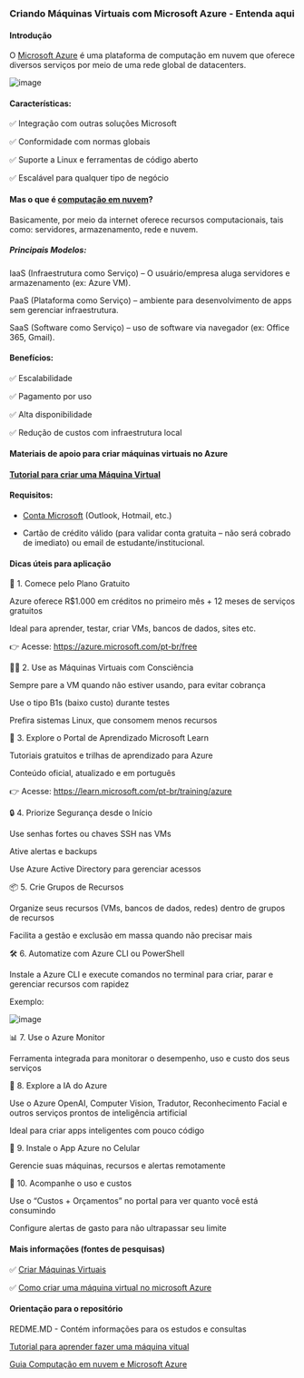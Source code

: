 ### Criando Máquinas Virtuais com Microsoft Azure - Entenda aqui

#### Introdução
O [Microsoft Azure](https://azure.microsoft.com/pt-br/resources/cloud-computing-dictionary/what-is-azure/?&ef_id=_k_Cj0KCQjwuvrBBhDcARIsAKRrkje--cch9CrxSm-Qst1geB5zYFroJxpw13XttJJZuix2elR6PoGorRMaAqmoEALw_wcB_k_&OCID=AIDcmmzmnb0182_SEM__k_Cj0KCQjwuvrBBhDcARIsAKRrkje--cch9CrxSm-Qst1geB5zYFroJxpw13XttJJZuix2elR6PoGorRMaAqmoEALw_wcB_k_&gad_source=1&gad_campaignid=1634422738&gbraid=0AAAAADcJh_uqNNhVZY5uwGRJHeWLYMkl3&gclid=Cj0KCQjwuvrBBhDcARIsAKRrkje--cch9CrxSm-Qst1geB5zYFroJxpw13XttJJZuix2elR6PoGorRMaAqmoEALw_wcB) é uma plataforma de computação em nuvem que oferece diversos serviços por meio de uma rede global de datacenters.

![image](https://github.com/user-attachments/assets/d634486b-b34e-46e5-a75c-e658d3bc3a99)

#### Características:

✅ Integração com outras soluções Microsoft

✅ Conformidade com normas globais

✅ Suporte a Linux e ferramentas de código aberto

✅ Escalável para qualquer tipo de negócio



#### Mas o que é [computação em nuvem](https://azure.microsoft.com/pt-br/resources/cloud-computing-dictionary/what-is-cloud-computing)?

Basicamente, por meio da internet oferece recursos computacionais, tais como: servidores, armazenamento, rede e nuvem. 

##### Principais Modelos:

IaaS (Infraestrutura como Serviço) – O usuário/empresa aluga servidores e armazenamento (ex: Azure VM).

PaaS (Plataforma como Serviço) – ambiente para desenvolvimento de apps sem gerenciar infraestrutura.

SaaS (Software como Serviço) – uso de software via navegador (ex: Office 365, Gmail).


#### Benefícios:

✅ Escalabilidade

✅ Pagamento por uso

✅ Alta disponibilidade

✅ Redução de custos com infraestrutura local


#### Materiais de apoio para criar máquinas virtuais no Azure

#### [Tutorial para criar uma Máquina Virtual](https://github.com/HelenaCard/Criando---Maquinas-Virtuais-Material-de-Apoio---Azure-/blob/main/Configurando%20um%20m%C3%A1quina%20virtual%20passo%20a%20passo.pdf)

#### Requisitos:

- [Conta Microsoft](https://support.microsoft.com/pt-br/account-billing/como-criar-uma-nova-conta-microsoft-a84675c3-3e9e-17cf-2911-3d56b15c0aaf) (Outlook, Hotmail, etc.)

- Cartão de crédito válido (para validar conta gratuita – não será cobrado de imediato) ou email de estudante/institucional.
  

#### Dicas úteis para aplicação

🚀 1. Comece pelo Plano Gratuito

Azure oferece R$1.000 em créditos no primeiro mês + 12 meses de serviços gratuitos


Ideal para aprender, testar, criar VMs, bancos de dados, sites etc.

👉 Acesse: https://azure.microsoft.com/pt-br/free


👨‍💻 2. Use as Máquinas Virtuais com Consciência

Sempre pare a VM quando não estiver usando, para evitar cobrança

Use o tipo B1s (baixo custo) durante testes

Prefira sistemas Linux, que consomem menos recursos


🧠 3. Explore o Portal de Aprendizado Microsoft Learn

Tutoriais gratuitos e trilhas de aprendizado para Azure

Conteúdo oficial, atualizado e em português

👉 Acesse: https://learn.microsoft.com/pt-br/training/azure


🔒 4. Priorize Segurança desde o Início

Use senhas fortes ou chaves SSH nas VMs

Ative alertas e backups

Use Azure Active Directory para gerenciar acessos


📦 5. Crie Grupos de Recursos

Organize seus recursos (VMs, bancos de dados, redes) dentro de grupos de recursos

Facilita a gestão e exclusão em massa quando não precisar mais


🛠️ 6. Automatize com Azure CLI ou PowerShell

Instale a Azure CLI e execute comandos no terminal para criar, parar e gerenciar recursos com rapidez

Exemplo:

![image](https://github.com/user-attachments/assets/57a49176-dce9-4efb-9cdb-899dc8ca212c)


📊 7. Use o Azure Monitor

Ferramenta integrada para monitorar o desempenho, uso e custo dos seus serviços


🤖 8. Explore a IA do Azure

Use o Azure OpenAI, Computer Vision, Tradutor, Reconhecimento Facial e outros serviços prontos de inteligência artificial

Ideal para criar apps inteligentes com pouco código


📱 9. Instale o App Azure no Celular

Gerencie suas máquinas, recursos e alertas remotamente


🧾 10. Acompanhe o uso e custos

Use o “Custos + Orçamentos” no portal para ver quanto você está consumindo

Configure alertas de gasto para não ultrapassar seu limite


#### Mais informações (fontes de pesquisas)

✅ [Criar Máquinas Virtuais](https://learn.microsoft.com/pt-br/azure/virtual-machines/windows/quick-create-portal)

✅ [Como criar uma máquina virtual no microsoft Azure](https://www.altus.com.br/base-conhecimento/categoria/24/detalhe/350/como-criar-uma-maquina-virtual-no-microsoft-azure)

#### Orientação para o repositório

REDME.MD - Contém informações para os estudos e consultas

[Tutorial para aprender fazer uma máquina vitual](https://github.com/HelenaCard/Criando---Maquinas-Virtuais-Material-de-Apoio---Azure-/blob/main/Configurando%20um%20m%C3%A1quina%20virtual%20passo%20a%20passo.pdf)

[Guia Computação em nuvem e Microsoft Azure](https://github.com/HelenaCard/Criando---Maquinas-Virtuais-Material-de-Apoio---Azure-/blob/main/Configurando%20um%20m%C3%A1quina%20virtual%20passo%20a%20passo_Ocultado.pdf)

